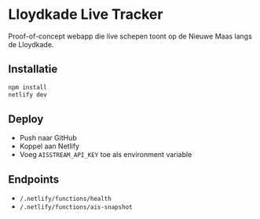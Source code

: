 # Lloydkade Live Tracker

Proof-of-concept webapp die live schepen toont op de Nieuwe Maas langs de Lloydkade.

## Installatie

```bash
npm install
netlify dev
```

## Deploy

- Push naar GitHub
- Koppel aan Netlify
- Voeg `AISSTREAM_API_KEY` toe als environment variable

## Endpoints

- `/.netlify/functions/health`
- `/.netlify/functions/ais-snapshot`
